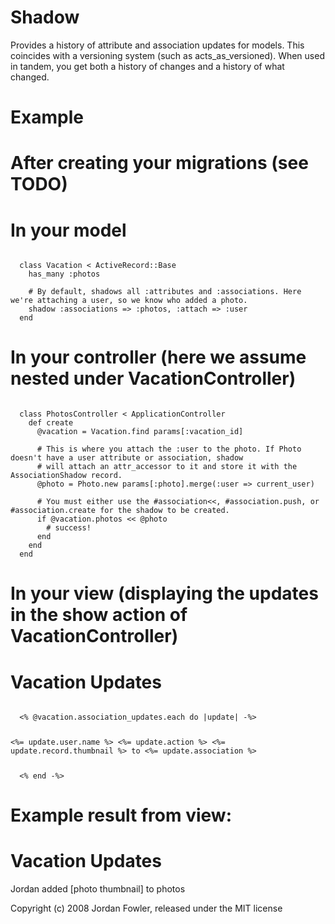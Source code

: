 Shadow
======

Provides a history of attribute and association updates for models. This coincides with a versioning system (such as acts_as_versioned). When used in tandem, you get both a history of changes and a history of what changed.

Example
=======

# After creating your migrations (see TODO)

# In your model

<pre><code>
  class Vacation < ActiveRecord::Base
    has_many :photos

    # By default, shadows all :attributes and :associations. Here we're attaching a user, so we know who added a photo.
    shadow :associations => :photos, :attach => :user
  end
</code></pre>

# In your controller (here we assume nested under VacationController)

<pre><code>
  class PhotosController < ApplicationController
    def create
      @vacation = Vacation.find params[:vacation_id]

      # This is where you attach the :user to the photo. If Photo doesn't have a user attribute or association, shadow
      # will attach an attr_accessor to it and store it with the AssociationShadow record.
      @photo = Photo.new params[:photo].merge(:user => current_user)

      # You must either use the #association<<, #association.push, or #association.create for the shadow to be created.
      if @vacation.photos << @photo
        # success!
      end
    end
  end
</code></pre>

# In your view (displaying the updates in the show action of VacationController)

<h1>Vacation Updates</h1>

<pre><code>
  <% @vacation.association_updates.each do |update| -%>
    <p><%= update.user.name %> <%= update.action %> <%= update.record.thumbnail %> to <%= update.association %></p>
  <% end -%>
</code></pre>

# Example result from view:

<h1>Vacation Updates</h1>

<p>Jordan added [photo thumbnail] to photos</p>



Copyright (c) 2008 Jordan Fowler, released under the MIT license
